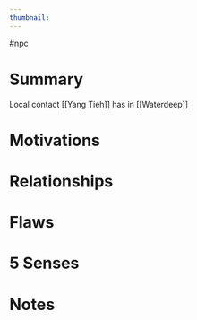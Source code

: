 ```yaml
---
thumbnail: 
---
```

#npc
# Summary
Local contact [[Yang Tieh]] has in [[Waterdeep]]

# Motivations
# Relationships
# Flaws
# 5 Senses
# Notes
